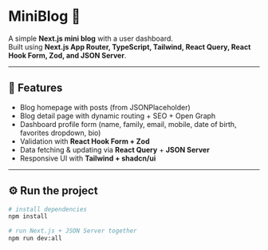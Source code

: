 # MiniBlog 📝

A simple **Next.js mini blog** with a user dashboard.  
Built using **Next.js App Router, TypeScript, Tailwind, React Query, React Hook Form, Zod, and JSON Server**.  

---

## 🚀 Features
- Blog homepage with posts (from JSONPlaceholder)  
- Blog detail page with dynamic routing + SEO + Open Graph  
- Dashboard profile form (name, family, email, mobile, date of birth, favorites dropdown, bio)  
- Validation with **React Hook Form + Zod**  
- Data fetching & updating via **React Query** + **JSON Server**  
- Responsive UI with **Tailwind + shadcn/ui**  

---

## ⚙️ Run the project

```bash
# install dependencies
npm install

# run Next.js + JSON Server together
npm run dev:all
